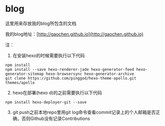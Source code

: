 # blog

这里用来存放我的blog所包含的文档

我的blog地址：[http://gaochen.github.io](http://gaochen.github.io)

注：

1. 在安装hexo的时候需要执行以下代码
```
npm install
npm install --save hexo-renderer-jade hexo-generator-feed hexo-generator-sitemap hexo-browsersync hexo-generator-archive
git clone https://github.com/pinggod/hexo-theme-apollo.git themes/apollo
```

2. hexo在部署(hexo d)的之前需要执行以下代码
```
npm install hexo-deployer-git --save
```

3. git push之前本地repo里用git log命令查看commit记录上的个人邮箱是否正确，否则Github没有记录Contributions